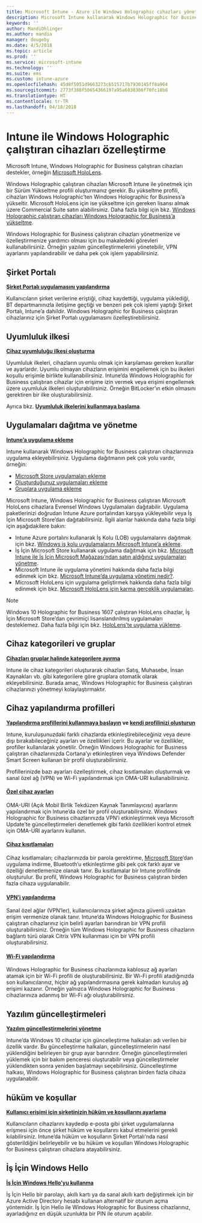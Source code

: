 ```yaml
---
title: Microsoft Intune - Azure ile Windows Holographic cihazları yönetme | Microsoft Docs
description: Microsoft Intune kullanarak Windows Holographic for Business çalıştıran cihazlarda Şirket Portalı’nı yapılandırmak, bir uyumluluk ilkesi oluşturmak, OMA-URI ayarlarını özelleştirmek, uygulama dağıtmak, gruplarda cihazları kategorilere ayırmak, profil oluşturmak, cihazları kısıtlamak, yazılım güncelleştirmelerini etkinleştirmek, hüküm ve koşullar ayarlamak, VPN ve Wi-Fi ayarları yapılandırmak ve İş İçin Hello kullanmak gibi farklı görevler gerçekleştirebilirsiniz.
keywords: ''
author: MandiOhlinger
ms.author: mandia
manager: dougeby
ms.date: 4/5/2018
ms.topic: article
ms.prod: ''
ms.service: microsoft-intune
ms.technology: ''
ms.suite: ems
ms.custom: intune-azure
ms.openlocfilehash: 45d8f5051d9663273c6515717b7930145ff8a964
ms.sourcegitcommit: 2773f388f50654366197a95a6838306f70fc18b8
ms.translationtype: HT
ms.contentlocale: tr-TR
ms.lasthandoff: 04/18/2018
---
```

# <a name="customize-devices-running-windows-holographic-with-intune"></a>Intune ile Windows Holographic çalıştıran cihazları özelleştirme

Microsoft Intune, Windows Holographic for Business çalıştıran cihazları destekler, örneğin [Microsoft HoloLens](https://docs.microsoft.com/en-us/hololens/).

Windows Holographic çalıştıran cihazları Microsoft Intune ile yönetmek için bir Sürüm Yükseltme profili oluşturmanız gerekir. Bu yükseltme profili, cihazları Windows Holographic’ten Windows Holographic for Business’a yükseltir. Microsoft HoloLens için ise yükseltme için gereken lisansı almak üzere Commercial Suite satın alabilirsiniz. Daha fazla bilgi için bkz. [Windows Holographic çalıştıran cihazları Windows Holographic for Business’a yükseltme](holographic-upgrade.md).

Windows Holographic for Business çalıştıran cihazları yönetmenize ve özelleştirmenize yardımcı olması için bu makaledeki görevleri kullanabilirsiniz. Örneğin yazılım güncelleştirmelerini yönetebilir, VPN ayarlarını yapılandırabilir ve daha pek çok işlem yapabilirsiniz.

## <a name="company-portal"></a>Şirket Portalı
**[Şirket Portalı uygulamasını yapılandırma](company-portal-app.md)**

Kullanıcıların şirket verilerine eriştiği, cihaz kaydettiği, uygulama yüklediği, BT departmanınızla iletişime geçtiği ve benzeri pek çok işlemi yaptığı Şirket Portalı, Intune’a dahildir. Windows Holographic for Business çalıştıran cihazlarınız için Şirket Portalı uygulamasını özelleştirebilirsiniz.

## <a name="compliance-policy"></a>Uyumluluk ilkesi
**[Cihaz uyumluluğu ilkesi oluşturma](compliance-policy-create-windows.md)**

Uyumluluk ilkeleri, cihazların uyumlu olmak için karşılaması gereken kurallar ve ayarlardır. Uyumlu olmayan cihazların erişimini engellemek için bu ilkeleri koşullu erişimle birlikte kullanabilirsiniz. Intune’da Windows Holographic for Business çalıştıran cihazlar için erişime izin vermek veya erişimi engellemek üzere uyumluluk ilkeleri oluşturabilirsiniz. Örneğin BitLocker’ın etkin olmasını gerektiren bir ilke oluşturabilirsiniz.

Ayrıca bkz. **[Uyumluluk ilkelerini kullanmaya başlama](device-compliance-get-started.md)**.

## <a name="deploy-and-manage-apps"></a>Uygulamaları dağıtma ve yönetme
**[Intune’a uygulama ekleme](apps-add.md)**

Intune kullanarak Windows Holographic for Business çalıştıran cihazlarınıza uygulama ekleyebilirsiniz. Uygulama dağıtmanın pek çok yolu vardır, örneğin:

- [Microsoft Store uygulamaları ekleme](store-apps-windows.md)
- [Oluşturduğunuz uygulamaları ekleme](lob-apps-windows.md)
- [Gruplara uygulama ekleme](apps-deploy.md)

Microsoft Intune, Windows Holographic for Business çalıştıran Microsoft HoloLens cihazlara Evrensel Windows Uygulamaları dağıtabilir. Uygulama paketlerinizi doğrudan Intune Azure portalından karşıya yükleyebilir veya İş İçin Microsoft Store’dan dağıtabilirsiniz. İlgili alanlar hakkında daha fazla bilgi için aşağıdakilere bakın:
- Intune Azure portalını kullanarak İş Kolu (LOB) uygulamalarını dağıtmak için bkz. [Windows iş kolu uygulamalarını Microsoft Intune’a ekleme](lob-apps-windows.md).
- İş İçin Microsoft Store kullanarak uygulama dağıtmak için bkz. [Microsoft Intune ile İş İçin Microsoft Mağazası’ndan satın aldığınız uygulamaları yönetme](windows-store-for-business.md). 
- Microsoft Intune ile uygulama yönetimi hakkında daha fazla bilgi edinmek için bkz. [Microsoft Intune’da uygulama yönetimi nedir?](app-management.md).
- Microsoft HoloLens için uygulama geliştirmek hakkında daha fazla bilgi edinmek için bkz. [Microsoft HoloLens için karma gerçeklik uygulamaları](https://www.microsoft.com/hololens/apps). 

> [!NOTE]
> Windows 10 Holographic for Business 1607 çalıştıran HoloLens cihazlar, İş İçin Microsoft Store’dan çevrimiçi lisanslandırılmış uygulamaları desteklemez. Daha fazla bilgi için bkz. [HoloLens’te uygulama yükleme](https://docs.microsoft.com/en-us/hololens/hololens-install-apps).


## <a name="device-categories-and-groups"></a>Cihaz kategorileri ve gruplar
**[Cihazları gruplar halinde kategorilere ayırma](device-group-mapping.md)**

Intune ile cihaz kategorileri oluşturarak cihazları Satış, Muhasebe, İnsan Kaynakları vb. gibi kategorilere göre gruplara otomatik olarak ekleyebilirsiniz. Burada amaç, Windows Holographic for Business çalıştıran cihazlarınızı yönetmeyi kolaylaştırmaktır.

## <a name="device-configuration-profiles"></a>Cihaz yapılandırma profilleri 
**[Yapılandırma profillerini kullanmaya başlayın](device-profiles.md) ve [kendi profilinizi oluşturun](device-profile-create.md)**

Intune, kuruluşunuzdaki farklı cihazlarda etkinleştirebileceğiniz veya devre dışı bırakabileceğiniz ayarları ve özellikleri içerir. Bu ayarlar ve özellikler, profiller kullanılarak yönetilir. Örneğin Windows Holographic for Business çalıştıran cihazlarınızda Cortana’yı etkinleştiren veya Windows Defender Smart Screen kullanan bir profil oluşturabilirsiniz.

Profillerinizde bazı ayarları özelleştirmek, cihaz kısıtlamaları oluşturmak ve sanal özel ağ (VPN) ve Wi-Fi yapılandırmak için OMA-URI kullanabilirsiniz.

#### <a name="custom-device-settingscustom-settings-windows-holographicmd"></a>[Özel cihaz ayarları](custom-settings-windows-holographic.md)

OMA-URI (Açık Mobil Birlik Tekdüzen Kaynak Tanımlayıcısı) ayarlarını yapılandırmak için Intune’da özel bir profil oluşturabilirsiniz. Windows Holographic for Business cihazlarınızda VPN’i etkinleştirmek veya Microsoft Update’te güncelleştirmeleri denetlemek gibi farklı özellikleri kontrol etmek için OMA-URI ayarlarını kullanın.

#### <a name="device-restrictionsdevice-restrictions-windows-holographicmd"></a>[Cihaz kısıtlamaları](device-restrictions-windows-holographic.md)

Cihaz kısıtlamaları; cihazlarınızda bir parola gerektirme, [Microsoft Store](https://www.microsoft.com/store/apps/windows?icid=CNavAppsWindowsApps)’dan uygulama indirme, Bluetooth’u etkinleştirme gibi pek çok farklı ayar ve özelliği denetlemenize olanak tanır. Bu kısıtlamalar bir Intune profilinde oluşturulur. Bu profil, Windows Holographic for Business çalıştıran birden fazla cihaza uygulanabilir.

#### <a name="configure-vpnvpn-settings-configuremd"></a>[VPN’i yapılandırma](vpn-settings-configure.md)

Sanal özel ağlar (VPN’ler), kullanıcılarınıza şirket ağınıza güvenli uzaktan erişim vermenize olanak tanır. Intune’da Windows Holographic for Business çalıştıran cihazlarınız için belirli ayarları barındıran bir VPN profili oluşturabilirsiniz. Örneğin tüm Windows Holographic for Business cihazların bağlantı türü olarak Citrix VPN kullanması için bir VPN profili oluşturabilirsiniz.

#### <a name="configure-wi-fiwi-fi-settings-configuremd"></a>[Wi-Fi yapılandırma](wi-fi-settings-configure.md)

Windows Holographic for Business cihazlarınıza kablosuz ağ ayarları atamak için bir Wi-Fi profili de oluşturabilirsiniz. Bir Wi-Fi profili atadığınızda son kullanıcılarınız, hiçbir ağ yapılandırmasına gerek kalmadan kuruluş ağ erişimi kazanır. Örneğin yalnızca Windows Holographic for Business cihazlarınıza adanmış bir Wi-Fi ağı oluşturabilirsiniz.

## <a name="software-updates"></a>Yazılım güncelleştirmeleri
**[Yazılım güncelleştirmelerini yönetme](windows-update-for-business-configure.md)**

Intune’da Windows 10 cihazlar için güncelleştirme halkaları adı verilen bir özellik vardır. Bu güncelleştirme halkaları, güncelleştirmelerin nasıl yüklendiğini belirleyen bir grup ayar barındırır. Örneğin güncelleştirmeleri yüklemek için bir bakım penceresi oluşturabilir veya güncelleştirmeler yüklendikten sonra yeniden başlatmayı seçebilirsiniz. Güncelleştirme halkası, Windows Holographic for Business çalıştıran birden fazla cihaza uygulanabilir.

## <a name="terms-and-conditions"></a>hüküm ve koşullar
**[Kullanıcı erişimi için şirketinizin hüküm ve koşullarını ayarlama](terms-and-conditions-create.md)**

Kullanıcıların cihazlarını kaydedip e-posta gibi şirket uygulamalarına erişmesi için önce şirket hüküm ve koşullarını kabul etmelerini gerekli kılabilirsiniz. Intune’da hüküm ve koşulların Şirket Portalı’nda nasıl gösterildiğini belirleyebilir ve bu hüküm ve koşulları Windows Holographic for Business çalıştıran cihazlara atayabilirsiniz.

## <a name="windows-hello-for-business"></a>İş İçin Windows Hello
**[İş İçin Windows Hello’yu kullanma](windows-hello.md)**

İş İçin Hello bir parolayı, akıllı kartı ya da sanal akıllı kartı değiştirmek için bir Azure Active Directory hesabı kullanan alternatif bir oturum açma yöntemidir. İş İçin Hello ile Windows Holographic for Business cihazlarınız, ayarladığınız en düşük uzunlukta bir PIN ile oturum açabilir.
